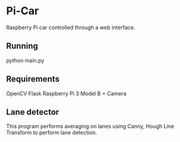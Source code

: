 # Pi-Car
Raspberry Pi car controlled through a web interface. 

## Running 

python main.py 

## Requirements 

OpenCV
Flask
Raspberry Pi 3 Model B + Camera

## Lane detector

This program performs averaging on lanes using Canny, Hough Line Transform to perform lane detection. 

